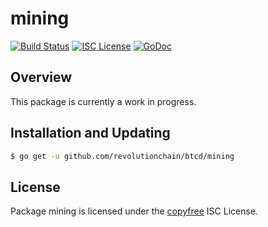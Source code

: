 mining
======

[![Build Status](https://github.com/revolutionchain/btcd/workflows/Build%20and%20Test/badge.svg)](https://github.com/revolutionchain/btcd/actions)
[![ISC License](http://img.shields.io/badge/license-ISC-blue.svg)](http://copyfree.org)
[![GoDoc](https://img.shields.io/badge/godoc-reference-blue.svg)](https://pkg.go.dev/github.com/revolutionchain/btcd/mining)

## Overview

This package is currently a work in progress.

## Installation and Updating

```bash
$ go get -u github.com/revolutionchain/btcd/mining
```

## License

Package mining is licensed under the [copyfree](http://copyfree.org) ISC
License.
